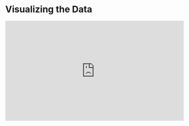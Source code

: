 # Visualizing the Data

<iframe width="560" height="315" src="https://www.youtube.com/embed/NK1hOaKiBqE" title="YouTube video player" frameborder="0" allow="accelerometer; autoplay; clipboard-write; encrypted-media; gyroscope; picture-in-picture" allowfullscreen></iframe>